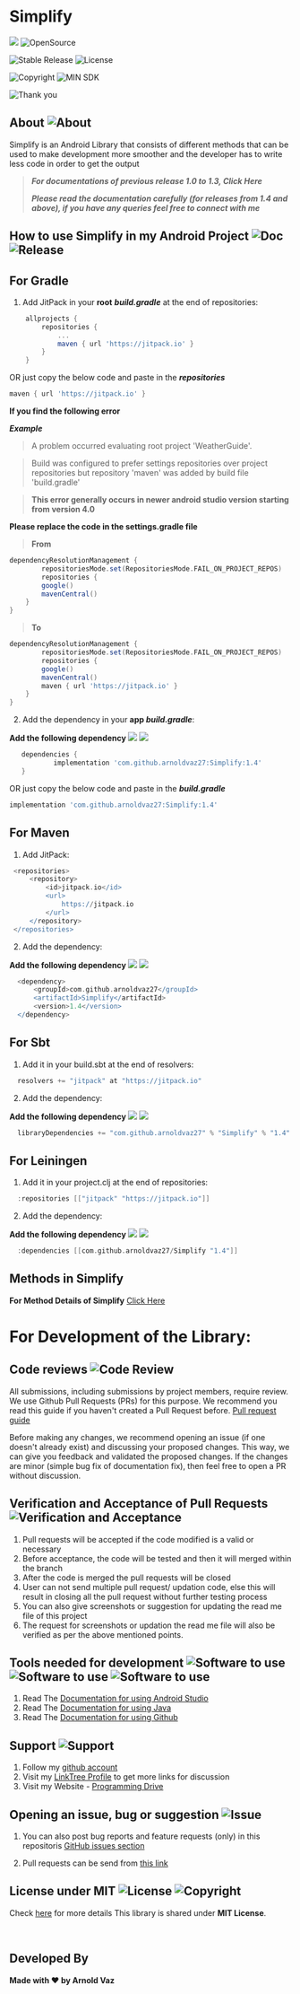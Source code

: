 # Simplify


[![](https://jitpack.io/v/arnoldvaz27/Simplify.svg)](https://jitpack.io/#arnoldvaz27/Simplify)
![OpenSource](https://img.shields.io/badge/Open%20Source-All%20pull%20requests%20will%20be%20verified%20and%20accepted-brightgreen)

![Stable Release](https://img.shields.io/badge/status-stable%20release-red)
![License](https://img.shields.io/badge/License-MIT-purple)

![Copyright](https://img.shields.io/badge/Copyright%202021-Arnold%20Alwyn%20Vaz-blue)
![MIN SDK](https://img.shields.io/badge/Andriod%20SDK-API%2021-yellow)

![Thank you](https://img.shields.io/badge/Arnold%20Vaz-Thank%20you%20for%20visiting%20this%20open%20source%20library-red)

## About ![About](https://img.shields.io/badge/Simplify-About-orange)
Simplify is an Android Library that consists of different methods that can be used to make development more smoother and the developer has to write less code in order to get the output

> ***For documentations of previous release 1.0 to 1.3, Click Here***
> 
> ***Please read the documentation carefully (for releases from 1.4 and above), if you have any queries feel free to connect with me***

## How to use Simplify in my Android Project ![Doc](https://img.shields.io/badge/Documentation-Only%20For%20Latest%20Release%20Version-red) ![Release](https://img.shields.io/badge/Stable%20Release-Version%201.4-violet)



## For Gradle
1) Add JitPack in your **root** ***build.gradle*** at the end of repositories:
```gradle
	allprojects {
		repositories {
			...
			maven { url 'https://jitpack.io' }
		}
	}
 ```
 OR just copy the below code and paste in the ***repositories***
 ```gradle
maven { url 'https://jitpack.io' }
```

**If you find the following error** 

***Example***

> A problem occurred evaluating root project 'WeatherGuide'. 

> Build was configured to prefer settings repositories over project repositories but repository 'maven' was added by build file 'build.gradle'

> **This error generally occurs in newer android studio version starting from version 4.0**

**Please replace the code in the settings.gradle file**

> **From**
```gradle
dependencyResolutionManagement {
    	repositoriesMode.set(RepositoriesMode.FAIL_ON_PROJECT_REPOS)
    	repositories {
        google()
        mavenCentral()
    }
}
 ```
 
> **To**

```gradle
dependencyResolutionManagement {
    	repositoriesMode.set(RepositoriesMode.FAIL_ON_PROJECT_REPOS)
    	repositories {
        google()
        mavenCentral()
        maven { url 'https://jitpack.io' }
    }
}
 ```


2) Add the dependency in your **app *build.gradle***:

<!--
  
  **If you want to use version 1.3 then add the following dependency** ![](https://img.shields.io/badge/Release-1.3-green) [![](https://jitpack.io/v/arnoldvaz27/Simplify.svg)](https://jitpack.io/#arnoldvaz27/Simplify)
 ```gradle
 	dependencies {
	        implementation 'com.github.arnoldvaz27:Simplify:1.3'
	}
 ```
  OR just copy the below code and paste in the ***build.gradle***
```gradle
implementation 'com.github.arnoldvaz27:Simplify:1.3'
```

  **If you want to use version 1.2 then add the following dependency** ![](https://img.shields.io/badge/Older%20Release-1.2-blue) [![](https://img.shields.io/badge/JitPack-1.2-brightgreen)](https://img.shields.io/badge/JitPack-1.2-blue)
 ```gradle
 	dependencies {
	        implementation 'com.github.arnoldvaz27:Simplify:1.2'
	}
 ```
  OR just copy the below code and paste in the ***build.gradle***
```gradle
implementation 'com.github.arnoldvaz27:Simplify:1.2'
```
  **If you want to use version 1.1 then add the following dependency** ![](https://img.shields.io/badge/Older%20Release-1.1-blue) [![](https://img.shields.io/badge/JitPack-1.1-brightgreen)](https://img.shields.io/badge/JitPack-1.0-blue)
 ```gradle
 	dependencies {
	        implementation 'com.github.arnoldvaz27:Simplify:1.1'
	}
 ```
  OR just copy the below code and paste in the ***build.gradle***
```gradle
implementation 'com.github.arnoldvaz27:Simplify:1.1'
```
-->

  **Add the following dependency** ![](https://img.shields.io/badge/Latest%20Release-1.4-blue) [![](https://img.shields.io/badge/JitPack-1.4-brightgreen)](https://img.shields.io/badge/JitPack-1.4-blue)
 ```gradle
 	dependencies {
	        implementation 'com.github.arnoldvaz27:Simplify:1.4'
	}
 ```
  OR just copy the below code and paste in the ***build.gradle***
 ```gradle
implementation 'com.github.arnoldvaz27:Simplify:1.4'
```

## For Maven
 1) Add JitPack:
   ```gradle
 	<repositories>
		<repository>
		    <id>jitpack.io</id>
		    <url>
		    	https://jitpack.io
		    </url>
		</repository>
	</repositories>
   ```
   
 2) Add the dependency:
 
 <!--
  **If you want to use version 1.3 then add the following dependency** ![](https://img.shields.io/badge/Release-1.3-blue) [![](https://jitpack.io/v/arnoldvaz27/Simplify.svg)](https://jitpack.io/#arnoldvaz27/Simplify)
  ```gradle
	<dependency>
	    <groupId>com.github.arnoldvaz27</groupId>
	    <artifactId>Simplify</artifactId>
	    <version>1.3</version>
	</dependency>
 ```
  **If you want to use version 1.2 then add the following dependency** ![](https://img.shields.io/badge/Older%20Release-1.2-blue) [![](https://img.shields.io/badge/JitPack-1.2-brightgreen)](https://img.shields.io/badge/JitPack-1.2-blue)
  ```gradle
	<dependency>
	    <groupId>com.github.arnoldvaz27</groupId>
	    <artifactId>Simplify</artifactId>
	    <version>1.2</version>
	</dependency>
 ```
  **If you want to use version 1.1 then add the following dependency** ![](https://img.shields.io/badge/Older%20Release-1.1-blue) [![](https://img.shields.io/badge/JitPack-1.1-brightgreen)](https://img.shields.io/badge/JitPack-1.1-blue)
  
  ```gradle
	<dependency>
	    <groupId>com.github.arnoldvaz27</groupId>
	    <artifactId>Simplify</artifactId>
	    <version>1.1</version>
	</dependency>
 ```
 -->
 
  **Add the following dependency** ![](https://img.shields.io/badge/Latest%20Release-1.4-blue) [![](https://img.shields.io/badge/JitPack-1.4-brightgreen)](https://img.shields.io/badge/JitPack-1.4-blue)
  
  ```gradle
	<dependency>
	    <groupId>com.github.arnoldvaz27</groupId>
	    <artifactId>Simplify</artifactId>
	    <version>1.4</version>
	</dependency>
 ```
 

## For Sbt
 1) Add it in your build.sbt at the end of resolvers:
   ```gradle
 	 resolvers += "jitpack" at "https://jitpack.io"
   ```
    
 2) Add the dependency:
 <!--
  **If you want to use version 1.3 then add the following dependency** ![](https://img.shields.io/badge/Release-1.3-blue) [![](https://jitpack.io/v/arnoldvaz27/Simplify.svg)](https://jitpack.io/#arnoldvaz27/Simplify)
  ```gradle
	libraryDependencies += "com.github.arnoldvaz27" % "Simplify" % "1.3"
 ```
 **If you want to use version 1.2 then add the following dependency** ![](https://img.shields.io/badge/Older%20Release-1.2-blue) [![](https://img.shields.io/badge/JitPack-1.2-brightgreen)](https://img.shields.io/badge/JitPack-1.2-blue)
  ```gradle
	libraryDependencies += "com.github.arnoldvaz27" % "Simplify" % "1.2"
 ```
**If you want to use version 1.1 then add the following dependency** ![](https://img.shields.io/badge/Older%20Release-1.1-blue) [![](https://img.shields.io/badge/JitPack-1.2-brightgreen)](https://img.shields.io/badge/JitPack-1.1-blue)
  ```gradle
	libraryDependencies += "com.github.arnoldvaz27" % "Simplify" % "1.1"
 ```
 -->
 
 **Add the following dependency** ![](https://img.shields.io/badge/Latest%20Release-1.4-blue) [![](https://img.shields.io/badge/JitPack-1.4-brightgreen)](https://img.shields.io/badge/JitPack-1.4-blue)
  ```gradle
	libraryDependencies += "com.github.arnoldvaz27" % "Simplify" % "1.4"
 ```
  
## For Leiningen

 1) Add it in your project.clj at the end of repositories:
   ```gradle
 	 :repositories [["jitpack" "https://jitpack.io"]]
   ```
   
 2) Add the dependency:

<!--
**If you want to use version 1.3 then add the following dependency** ![](https://img.shields.io/badge/Release-1.3-green) [![](https://jitpack.io/v/arnoldvaz27/Simplify.svg)](https://jitpack.io/#arnoldvaz27/Simplify)
  ```gradle
	:dependencies [[com.github.arnoldvaz27/Simplify "1.3"]]
 ```
**If you want to use version 1.2 then add the following dependency** ![](https://img.shields.io/badge/Older%20Release-1.2-green) [![](https://img.shields.io/badge/JitPack-1.2-brightgreen)](https://img.shields.io/badge/JitPack-1.2-brightgreen)
  ```gradle
	:dependencies [[com.github.arnoldvaz27/Simplify "1.2"]]
 ```

**If you want to use version 1.1 then add the following dependency** ![](https://img.shields.io/badge/Older%20Release-1.1-green) [![](https://img.shields.io/badge/JitPack-1.1-brightgreen)](https://img.shields.io/badge/JitPack-1.1-brightgreen)
  ```gradle
	:dependencies [[com.github.arnoldvaz27/Simplify "1.1"]]
 ```
 -->
 
  **Add the following dependency** ![](https://img.shields.io/badge/Latest%20Release-1.4-blue) [![](https://img.shields.io/badge/JitPack-1.4-brightgreen)](https://img.shields.io/badge/JitPack-1.4-blue)
   ```gradle
	 :dependencies [[com.github.arnoldvaz27/Simplify "1.4"]]
 ```
 
## Methods in Simplify
  
**For Method Details of Simplify** [Click Here](https://arnoldvaz27.github.io/SimplifyDocumentation/)
 

# For Development of the Library:
## Code reviews ![Code Review](https://img.shields.io/badge/Simplify-Code-blueviolet)

All submissions, including submissions by project members, require review. We use Github Pull Requests (PRs) for this purpose. We recommend you read this guide if you haven't created a Pull Request before.
[Pull request guide](https://docs.github.com/en/github/collaborating-with-pull-requests/proposing-changes-to-your-work-with-pull-requests/about-pull-requests)

Before making any changes, we recommend opening an issue (if one doesn't already exist) and discussing your proposed changes. This way, we can give you feedback and validated the proposed changes. If the changes are minor (simple bug fix of documentation fix), then feel free to open a PR without discussion.

## Verification and Acceptance of Pull Requests ![Verification and Acceptance](https://img.shields.io/badge/Simplify-Important%20Note-red)

1. Pull requests will be accepted if the code modified is a valid or necessary
2. Before acceptance, the code will be tested and then it will merged within the branch
3. After the code is merged the pull requests will be closed
4. User can not send multiple pull request/ updation code, else this will result in closing all the pull request without further testing process
5. You can also give screenshots or suggestion for updating the read me file of this project
6. The request for screenshots or updation the read me file will also be verified as per the above mentioned points. 


## Tools needed for development ![Software to use](https://img.shields.io/badge/Software-Android%20Studio-dark%20green) ![Software to use](https://img.shields.io/badge/Language-Java-dark%20green) ![Software to use](https://img.shields.io/badge/Version%20Control-Github-yellowgreen)

1.  Read The [Documentation for using Android Studio](https://developer.android.com/)
2.  Read The [Documentation for using Java](https://www.java.com/en/)
2.  Read The [Documentation for using Github](https://docs.github.com/en)
       
    
## Support ![Support](https://img.shields.io/badge/Simplify-Support-green)

1. Follow my [github account](https://github.com/arnoldvaz27)
2. Visit my [LinkTree Profile](https://linktr.ee/arnoldvaz) to get more links for discussion 
3. Visit my Website - [Programming Drive](https://programmingdrive.blogspot.com/)

## Opening an issue, bug or suggestion ![Issue](https://img.shields.io/badge/Simplify-Issue%2C%20Bug%20or%20Suggestions-blue)

1. You can also post bug reports and feature requests (only) in this repositoris [GitHub issues section](https://github.com/arnoldvaz27/Simplify/issues)

2. Pull requests can be send from [this link](https://github.com/arnoldvaz27/Simplify/pulls)

## License under MIT ![License](https://img.shields.io/badge/License-MIT-red)    ![Copyright](https://img.shields.io/badge/Copyright%202021-Arnold%20Alwyn%20Vaz-red)

Check [here](https://github.com/arnoldvaz27/Simplify/blob/master/LICENSE) for more details 
This library is shared under **MIT License**.

<br>

## Developed By

**Made with ❤️ by Arnold Vaz**
